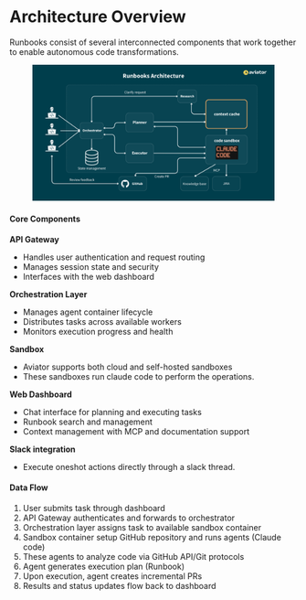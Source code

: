 # Architecture Overview

Runbooks consist of several interconnected components that work together to enable autonomous code transformations.

<figure><img src="../../.gitbook/assets/Aviator Runbooks overview.png" alt=""><figcaption></figcaption></figure>

#### Core Components

**API Gateway**

* Handles user authentication and request routing
* Manages session state and security
* Interfaces with the web dashboard

**Orchestration Layer**

* Manages agent container lifecycle
* Distributes tasks across available workers
* Monitors execution progress and health

**Sandbox**

* Aviator supports both cloud and self-hosted sandboxes
* These sandboxes run claude code to perform the operations.

**Web Dashboard**

* Chat interface for planning and executing tasks
* Runbook search and management
* Context management with MCP and documentation support

**Slack integration**

* Execute oneshot actions directly through a slack thread.

#### Data Flow

1. User submits task through dashboard
2. API Gateway authenticates and forwards to orchestrator
3. Orchestration layer assigns task to available sandbox container
4. Sandbox container setup GitHub repository and runs agents (Claude code)
5. These agents to analyze code via GitHub API/Git protocols
6. Agent generates execution plan (Runbook)
7. Upon execution, agent creates incremental PRs
8. Results and status updates flow back to dashboard
